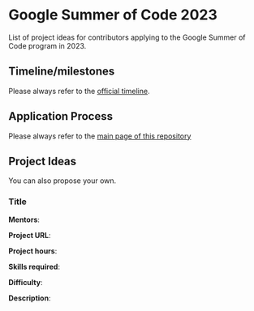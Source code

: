 # Google Summer of Code 2023
List of project ideas for contributors applying to the Google Summer of Code program in 2023.

## Timeline/milestones
Please always refer to the [official timeline](https://developers.google.com/open-source/gsoc/timeline).
  
## Application Process
Please always refer to the [main page of this repository](https://github.com/intelowlproject/gsoc/blob/main/README.md#gsoc-application-process)

## Project Ideas
You can also propose your own.

### Title
<b>Mentors</b>:

<b>Project URL</b>:

<b>Project hours</b>:

<b>Skills required</b>:

<b>Difficulty</b>:

<b>Description</b>: